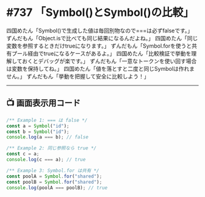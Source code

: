 # #737 「Symbol()とSymbol()の比較」

四国めたん「Symbol()で生成した値は毎回別物なので===は必ずfalseです。」
ずんだもん「Object.isで比べても同じ結果になるんだよね。」
四国めたん「同じ変数を参照するときだけtrueになります。」
ずんだもん「Symbol.forを使うと共有プール経由でtrueになるケースがあるよ。」
四国めたん「比較検証で挙動を理解しておくとデバッグが楽です。」
ずんだもん「一意なトークンを使い回す場合は変数を保持してね。」
四国めたん「値を落とすと二度と同じSymbolは作れません。」
ずんだもん「挙動を把握して安全に比較しよう！」

---

## 📺 画面表示用コード

```typescript
/** Example 1: === は false */
const a = Symbol("id");
const b = Symbol("id");
console.log(a === b); // false

/** Example 2: 同じ参照なら true */
const c = a;
console.log(c === a); // true

/** Example 3: Symbol.for は共有 */
const poolA = Symbol.for("shared");
const poolB = Symbol.for("shared");
console.log(poolA === poolB); // true
```
